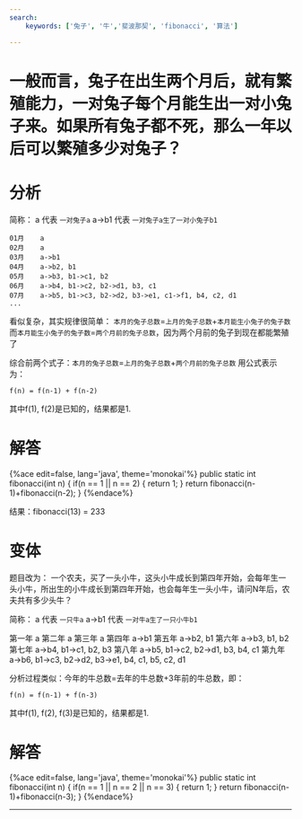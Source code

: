 ```yaml
---
search:
    keywords: ['兔子', '牛','斐波那契', 'fibonacci', '算法']

---
```


# 一般而言，兔子在出生两个月后，就有繁殖能力，一对兔子每个月能生出一对小兔子来。如果所有兔子都不死，那么一年以后可以繁殖多少对兔子？

# 分析

简称：
a   代表 `一对兔子a`
a->b1 代表 `一对兔子a生了一对小兔子b1`

```
01月    a
02月    a
03月    a->b1
04月    a->b2, b1
05月    a->b3, b1->c1, b2
06月    a->b4, b1->c2, b2->d1, b3, c1
07月    a->b5, b1->c3, b2->d2, b3->e1, c1->f1, b4, c2, d1
...
```
看似复杂，其实规律很简单：
`本月的兔子总数`=`上月的兔子总数`+`本月能生小兔子的兔子数`
而`本月能生小兔子的兔子数`=`两个月前的兔子总数`，因为两个月前的兔子到现在都能繁殖了

综合前两个式子：`本月的兔子总数`=`上月的兔子总数`+`两个月前的兔子总数`
用公式表示为：

```
f(n) = f(n-1) + f(n-2)
```
其中f(1), f(2)是已知的，结果都是1.

# 解答

{%ace edit=false, lang='java', theme='monokai'%}
public static int fibonacci(int n) {
  if(n == 1 || n == 2) {
    return 1;
  }
  return fibonacci(n-1)+fibonacci(n-2);
}
{%endace%}

结果：fibonacci(13) = 233

# 变体
题目改为：
一个农夫，买了一头小牛，这头小牛成长到第四年开始，会每年生一头小牛，所出生的小牛成长到第四年开始，也会每年生一头小牛，请问N年后，农夫共有多少头牛？
 
简称：
a   代表 `一只牛a`
a->b1 代表 `一对牛a生了一只小牛b1`


第一年  a
第二年  a
第三年  a
第四年  a->b1
第五年  a->b2, b1
第六年  a->b3, b1, b2
第七年  a->b4, b1->c1, b2, b3
第八年  a->b5, b1->c2, b2->d1, b3, b4, c1
第九年  a->b6, b1->c3, b2->d2, b3->e1, b4, c1, b5, c2, d1

分析过程类似：今年的牛总数=去年的牛总数+3年前的牛总数，即：
```
f(n) = f(n-1) + f(n-3)
```
其中f(1), f(2), f(3)是已知的，结果都是1.

# 解答

{%ace edit=false, lang='java', theme='monokai'%}
public static int fibonacci(int n) {
  if(n == 1 || n == 2 || n == 3) {
    return 1;
  }
  return fibonacci(n-1)+fibonacci(n-3);
}
{%endace%}

---







